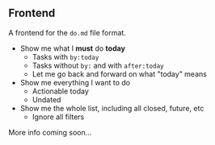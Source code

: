 ## Frontend

A frontend for the `do.md` file format.

- Show me what I **must** do **today**
  - Tasks with `by:today`
  - Tasks without `by:` and with `after:today`
  - Let me go back and forward on what "today" means
- Show me everything I want to do
  - Actionable today
  - Undated
- Show me the whole list, including all closed, future, etc
  - Ignore all filters

More info coming soon...
